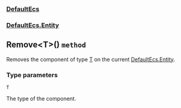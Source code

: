 ### [DefaultEcs](./DefaultEcs.md 'DefaultEcs')
### [DefaultEcs.Entity](./DefaultEcs-Entity.md 'DefaultEcs.Entity')
## Remove&lt;T&gt;() `method`
Removes the component of type [T](#DefaultEcs-Entity-Remove-T-()-T 'DefaultEcs.Entity.Remove&lt;T&gt;().T') on the current [DefaultEcs.Entity](./DefaultEcs-Entity.md 'DefaultEcs.Entity').
### Type parameters

<a name='DefaultEcs-Entity-Remove-T-()-T'></a>
`T`

The type of the component.
